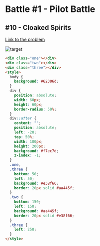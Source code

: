 # Battle #1 - Pilot Battle

## #10 - Cloaked Spirits

[Link to the problem](https://cssbattle.dev/play/10)

![target](https://cssbattle.dev/targets/10.png)


```html
<div class="one"></div>
<div class="two"></div>
<div class="three"></div>
<style>
  body {
    background: #62306d;
  }
  div {
    position: absolute;
    width: 60px;
    height: 60px;
    border-radius: 50%;
  }
  div::after {
    content: "";
    position: absolute;
    left: -20;
    top: 50%;
    width: 100px;
    height: 200px;
    background: #f7ec7d;
    z-index: -1;
  }
  .one,
  .three {
    bottom: 50;
    left: 50;
    background: #e38f66;
    border: 20px solid #aa445f;
  }
  .two {
    bottom: 150;
    left: 150;
    background: #aa445f;
    border: 20px solid #e38f66;
  }
  .three {
    left: 250;
  }
</style>

```
